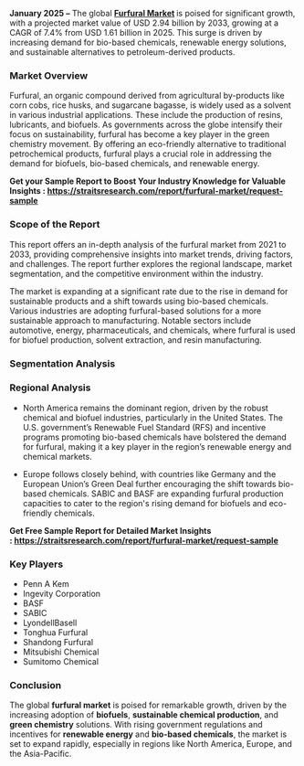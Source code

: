<p><strong>January 2025 &ndash;</strong> The global <strong><a href="https://straitsresearch.com/report/furfural-market">Furfural Market</a> </strong>is poised for significant growth, with a projected market value of USD 2.94 billion by 2033, growing at a CAGR of 7.4% from USD 1.61 billion in 2025. This surge is driven by increasing demand for bio-based chemicals, renewable energy solutions, and sustainable alternatives to petroleum-derived products.</p>
<h3>Market Overview</h3>
<p>Furfural, an organic compound derived from agricultural by-products like corn cobs, rice husks, and sugarcane bagasse, is widely used as a solvent in various industrial applications. These include the production of resins, lubricants, and biofuels. As governments across the globe intensify their focus on sustainability, furfural has become a key player in the green chemistry movement. By offering an eco-friendly alternative to traditional petrochemical products, furfural plays a crucial role in addressing the demand for biofuels, bio-based chemicals, and renewable energy.</p>
<p><strong>Get your Sample Report to Boost Your Industry Knowledge for Valuable Insights :&nbsp;<a href="https://straitsresearch.com/report/furfural-market/request-sample">https://straitsresearch.com/report/furfural-market/request-sample</a>&nbsp; &nbsp;</strong></p>
<h3>Scope of the Report</h3>
<p>This report offers an in-depth analysis of the furfural market from 2021 to 2033, providing comprehensive insights into market trends, driving factors, and challenges. The report further explores the regional landscape, market segmentation, and the competitive environment within the industry.</p>
<p>The market is expanding at a significant rate due to the rise in demand for sustainable products and a shift towards using bio-based chemicals. Various industries are adopting furfural-based solutions for a more sustainable approach to manufacturing. Notable sectors include automotive, energy, pharmaceuticals, and chemicals, where furfural is used for biofuel production, solvent extraction, and resin manufacturing.</p>
<h3>Segmentation Analysis</h3>
<h3>Regional Analysis</h3>
<ul>
<li>
<p>North America remains the dominant region, driven by the robust chemical and biofuel industries, particularly in the United States. The U.S. government&rsquo;s Renewable Fuel Standard (RFS) and incentive programs promoting bio-based chemicals have bolstered the demand for furfural, making it a key player in the region&rsquo;s renewable energy and chemical markets.</p>
</li>
<li>
<p>Europe follows closely behind, with countries like Germany and the European Union&rsquo;s Green Deal further encouraging the shift towards bio-based chemicals. SABIC and BASF are expanding furfural production capacities to cater to the region's rising demand for biofuels and eco-friendly chemicals.</p>
</li>
</ul>
<p><strong>Get Free Sample Report for Detailed Market Insights :&nbsp;<a href="https://straitsresearch.com/report/furfural-market/request-sample">https://straitsresearch.com/report/furfural-market/request-sample</a>&nbsp;</strong></p>
<h3>Key Players</h3>
<ul>
<li>Penn A Kem</li>
<li>Ingevity Corporation</li>
<li>BASF</li>
<li>SABIC</li>
<li>LyondellBasell</li>
<li>Tonghua Furfural</li>
<li>Shandong Furfural</li>
<li>Mitsubishi Chemical</li>
<li>Sumitomo Chemical</li>
</ul>
<h3>Conclusion</h3>
<p>The global <strong>furfural market</strong> is poised for remarkable growth, driven by the increasing adoption of <strong>biofuels</strong>, <strong>sustainable chemical production</strong>, and <strong>green chemistry</strong> solutions. With rising government regulations and incentives for <strong>renewable energy</strong> and <strong>bio-based chemicals</strong>, the market is set to expand rapidly, especially in regions like North America, Europe, and the Asia-Pacific.</p>
<p>&nbsp;</p>
